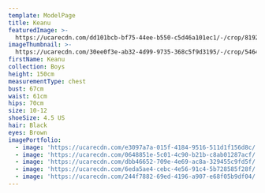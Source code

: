 ```yaml
---
template: ModelPage
title: Keanu
featuredImage: >-
  https://ucarecdn.com/dd101bcb-bf75-44ee-b550-c5d46a101ec1/-/crop/8192x4322/0,0/-/preview/
imageThumbnail: >-
  https://ucarecdn.com/30ee0f3e-ab32-4d99-9735-368c5f9d3195/-/crop/5464x6007/0,0/-/preview/
firstName: Keanu
collection: Boys
height: 150cm
measurementType: chest
bust: 67cm
waist: 61cm
hips: 70cm
size: 10-12
shoeSize: 4.5 US
hair: Black
eyes: Brown
imagePortfolio:
  - image: 'https://ucarecdn.com/e3097a7a-015f-4184-9516-511d1f156d8c/'
  - image: 'https://ucarecdn.com/0648851e-5c01-4c90-b21b-c8ab01287acf/'
  - image: 'https://ucarecdn.com/dbb46652-709e-4e69-ac8a-329455c9fd5f/'
  - image: 'https://ucarecdn.com/6eda5ae4-cebc-4e56-91c4-5b728585f28f/'
  - image: 'https://ucarecdn.com/244f7882-69ed-4196-a907-e68f05b9df04/'
---
```


